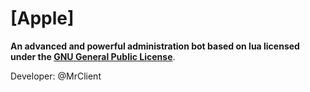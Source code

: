 # [Apple]

**An advanced and powerful administration bot based on lua licensed under the [GNU General Public License](https://github.com/SEEDTEAM/TeleSeed/blob/master/LICENSE)**.

Developer: @MrClient
